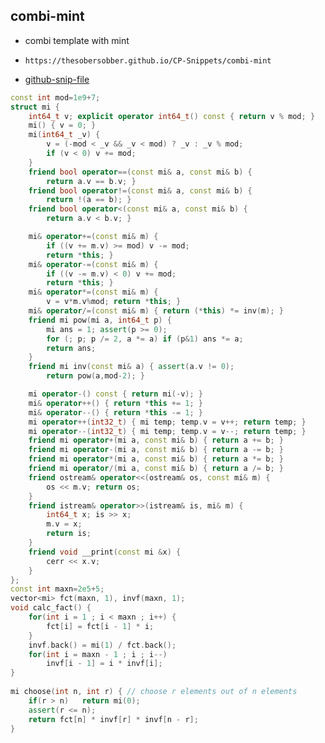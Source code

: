 
## combi-mint

- combi template with mint
- ```
  https://thesobersobber.github.io/CP-Snippets/combi-mint
  ```
- [github-snip-file](https://github.com/theSoberSobber/CP-Snippets/blob/main/snippets.json#L952)

```cpp
const int mod=1e9+7;
struct mi {
    int64_t v; explicit operator int64_t() const { return v % mod; }
    mi() { v = 0; }
    mi(int64_t _v) {
        v = (-mod < _v && _v < mod) ? _v : _v % mod;
        if (v < 0) v += mod;
    }
    friend bool operator==(const mi& a, const mi& b) {
        return a.v == b.v; }
    friend bool operator!=(const mi& a, const mi& b) {
        return !(a == b); }
    friend bool operator<(const mi& a, const mi& b) {
        return a.v < b.v; }

    mi& operator+=(const mi& m) {
        if ((v += m.v) >= mod) v -= mod;
        return *this; }
    mi& operator-=(const mi& m) {
        if ((v -= m.v) < 0) v += mod;
        return *this; }
    mi& operator*=(const mi& m) {
        v = v*m.v%mod; return *this; }
    mi& operator/=(const mi& m) { return (*this) *= inv(m); }
    friend mi pow(mi a, int64_t p) {
        mi ans = 1; assert(p >= 0);
        for (; p; p /= 2, a *= a) if (p&1) ans *= a;
        return ans;
    }
    friend mi inv(const mi& a) { assert(a.v != 0);
        return pow(a,mod-2); }

    mi operator-() const { return mi(-v); }
    mi& operator++() { return *this += 1; }
    mi& operator--() { return *this -= 1; }
    mi operator++(int32_t) { mi temp; temp.v = v++; return temp; }
    mi operator--(int32_t) { mi temp; temp.v = v--; return temp; }
    friend mi operator+(mi a, const mi& b) { return a += b; }
    friend mi operator-(mi a, const mi& b) { return a -= b; }
    friend mi operator*(mi a, const mi& b) { return a *= b; }
    friend mi operator/(mi a, const mi& b) { return a /= b; }
    friend ostream& operator<<(ostream& os, const mi& m) {
        os << m.v; return os;
    }
    friend istream& operator>>(istream& is, mi& m) {
        int64_t x; is >> x;
        m.v = x;
        return is;
    }
    friend void __print(const mi &x) {
        cerr << x.v;
    }
};
const int maxn=2e5+5;
vector<mi> fct(maxn, 1), invf(maxn, 1);
void calc_fact() {
    for(int i = 1 ; i < maxn ; i++) {
        fct[i] = fct[i - 1] * i;
    }
    invf.back() = mi(1) / fct.back();
    for(int i = maxn - 1 ; i ; i--)
        invf[i - 1] = i * invf[i];
}
 
mi choose(int n, int r) { // choose r elements out of n elements
    if(r > n)   return mi(0);
    assert(r <= n);
    return fct[n] * invf[r] * invf[n - r];
}

```
